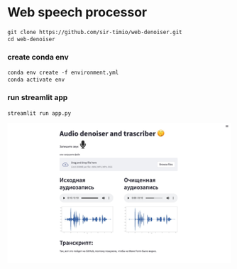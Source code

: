 # Web speech processor

```
git clone https://github.com/sir-timio/web-denoiser.git
cd web-denoiser
```

### create conda env
```
conda env create -f environment.yml
conda activate env
```

### run streamlit app
```
streamlit run app.py
```

![image](demo.jpg)